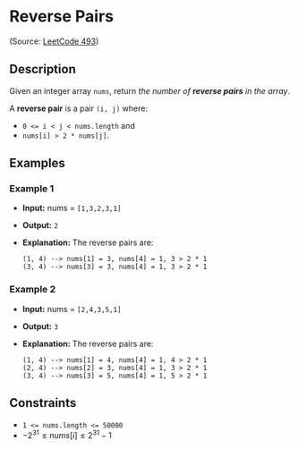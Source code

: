 # Reverse Pairs

(Source: [LeetCode 493](https://leetcode.com/problems/reverse-pairs/))

## Description

Given an integer array `nums`, return *the number of **reverse pairs** in the array*.

A **reverse pair** is a pair `(i, j)` where:

* `0 <= i < j < nums.length` and
* `nums[i] > 2 * nums[j]`.

## Examples

### Example 1

* **Input:** nums = `[1,3,2,3,1]`
* **Output:** `2`
* **Explanation:** The reverse pairs are:
  
  ```
  (1, 4) --> nums[1] = 3, nums[4] = 1, 3 > 2 * 1
  (3, 4) --> nums[3] = 3, nums[4] = 1, 3 > 2 * 1
  ```

### Example 2

* **Input:** nums = `[2,4,3,5,1]`
* **Output:** `3`
* **Explanation:** The reverse pairs are:
  
  ```
  (1, 4) --> nums[1] = 4, nums[4] = 1, 4 > 2 * 1
  (2, 4) --> nums[2] = 3, nums[4] = 1, 3 > 2 * 1
  (3, 4) --> nums[3] = 5, nums[4] = 1, 5 > 2 * 1
  ```

## Constraints

* `1 <= nums.length <= 50000`
* $-2^{31} \leq nums[i] \leq 2^{31} - 1$
